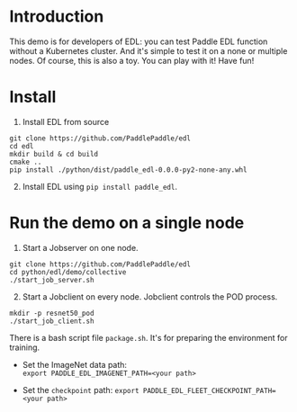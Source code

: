 # Introduction
This demo is for developers of EDL: you can test Paddle EDL function without a Kubernetes cluster. And it's simple to test it on a none or multiple nodes.
Of course, this is also a toy. You can play with it!
Have fun!

# Install
1. Install EDL from source

```
git clone https://github.com/PaddlePaddle/edl
cd edl
mkdir build & cd build
cmake ..
pip install ./python/dist/paddle_edl-0.0.0-py2-none-any.whl
```

2. Install EDL using `pip install paddle_edl`.  

# Run the demo on a single node
1. Start a Jobserver on one node. 

```
git clone https://github.com/PaddlePaddle/edl
cd python/edl/demo/collective
./start_job_server.sh
```

2. Start a Jobclient on every node. Jobclient controls the POD process.

```
mkdir -p resnet50_pod
./start_job_client.sh
```

There is a bash script file `package.sh`. It's for preparing the environment for training.

  -  Set the ImageNet data path:  
  `export PADDLE_EDL_IMAGENET_PATH=<your path>`
  
  -  Set the `checkpoint` path:
  `export PADDLE_EDL_FLEET_CHECKPOINT_PATH=<your path>`
